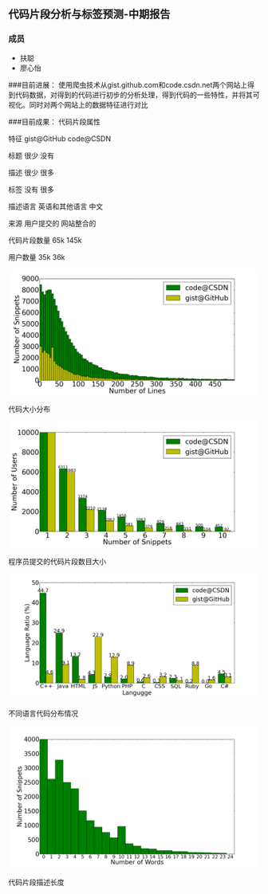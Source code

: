 



## 代码片段分析与标签预测-中期报告

### 成员

- 扶聪
- 廖心怡

###目前进展：
使用爬虫技术从gist.github.com和code.csdn.net两个网站上得到代码数据，对得到的代码进行初步的分析处理，得到代码的一些特性，并将其可视化。同时对两个网站上的数据特征进行对比

###目前成果：
代码片段属性

 特征    gist@GitHub	code@CSDN

 标题	   很少	         没有

描述    	很少	         很多

标签	    没有	         很多

描述语言	英语和其他语言	中文

来源	 用户提交的	网站整合的

代码片段数量	65k	145k

用户数量	35k	36k


![代码大小分布](pic/2.png)

代码大小分布

![程序员提交的代码片段数目大小](pic/3.png)

程序员提交的代码片段数目大小

![不同语言代码分布情况](pic\4.png)

不同语言代码分布情况

![代码片段描述长度](pic\5.png)

代码片段描述长度
